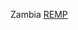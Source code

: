 Zambia [REMP]([url](https://html-preview.github.io/?url=https://github.com/meite-root/past-projects/blob/db6daf70f32b950f036cec7ba66eeb22011690b3/Zambia%20REMP/Zambia---School-electrification---School-to-ward-matching.html))

